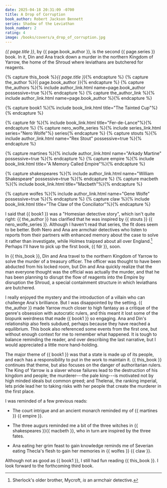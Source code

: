 ```yaml
---
date: 2025-04-18 20:31:09 -0700
title: A Drop of Corruption
book_author: Robert Jackson Bennett
series: Shadow of the Leviathan
book_number: 2
rating: 4
image: /books/covers/a_drop_of_corruption.jpg
---
```


<cite class="book-title">{{ page.title }}</cite>, by <span
class="author-name">{{ page.book_author }}</span>, is the second <span
class="book-series">{{ page.series }}</span> book. In it, Din and Ana track
down a murder in the northern Kingdom of Yarrow, the home of the Shroud where
leviathans are butchered for reagents.

{% capture this_book %}<cite class="book-title">{{ page.title }}</cite>{% endcapture %}
{% capture the_author %}<span class="author-name">{{ page.book_author }}</span>{% endcapture %}
{% capture the_authors %}{% include author_link.html name=page.book_author possessive=true %}{% endcapture %}
{% capture the_author_link %}{% include author_link.html name=page.book_author %}{% endcapture %}

{% capture book1 %}{% include book_link.html title="The Tainted Cup"%}{% endcapture %}

{% capture fdr %}{% include book_link.html title="Fer-de-Lance"%}{% endcapture %}
{% capture nero_wolfe_series %}{% include series_link.html series="Nero Wolfe"%} series{% endcapture %}
{% capture stouts %}{% include author_link.html name="Rex Stout" possessive=true %}{% endcapture %}

{% capture martines %}{% include author_link.html name="Arkady Martine" possessive=true %}{% endcapture %}
{% capture empire %}{% include book_link.html title="A Memory Called Empire"%}{% endcapture %}

{% capture shakespeares %}{% include author_link.html name="William Shakespeare" possessive=true %}{% endcapture %}
{% capture macbeth %}{% include book_link.html title="Macbeth"%}{% endcapture %}

{% capture wolfes %}{% include author_link.html name="Gene Wolfe" possessive=true %}{% endcapture %}
{% capture claw %}{% include book_link.html title="The Claw of the Conciliator"%}{% endcapture %}

I said that {{ book1 }} was a "Homesian detective story", which isn't quite
right: {{ the_author }} has clarified that he was inspired by {{ stouts }} {{
nero_wolfe_series }}. Although I haven't read that series, the fit does seem
to be better. Both Nero and Ana are armchair detectives who listen to reports
from their partners with enhanced memory about the case to solve it rather
than investigate, while Holmes traipsed about all over England.[^mycroft]
Perhaps I'll have to pick up the first book, {{ fdr }}, soon.

[^mycroft]: Sherlock's older brother, Mycroft, _is_ an armchair detective.

In {{ this_book }}, Din and Ana travel to the northern Kingdom of Yarrow to
solve the murder of a treasury officer. The officer was thought to have been
abducted from his locked room, but Din and Ana quickly realize that the man
everyone thought was the official was actually the murder, and that he has
been planning to disrupt the flow of reagents into the Empire by disruption
the Shroud, a special containment structure in which leviathans are butchered.

I really enjoyed the mystery and the introduction of a villain who can
challenge Ana's brilliance. But I was disappointed by the setting. {{
the_author }} made Yarrow much closer to high fantasy as a critique of the
genre's obsession with autocratic rulers, and this meant it lost some of the
biopunk weirdness that made {{ book1 }} so engaging. Ana and Din's
relationship also feels subdued, perhaps because they have reached a
equilibrium. This book also referenced some events from the first one, but
without enough context for me to remember what happened. It is tough to
balance reminding the reader, and over describing the last narrative, but I
would appreciated a little more hand-holding.

The major theme of {{ book1 }} was that a state is made up of its people, and
each has a responsibility to put in the work to maintain it. {{ this_book }}
continues that theme, but also focuses on the danger of authoritarian rulers.
The King of Yarrow is a slaver whose failures lead to the destruction of his
kingdom and people; the murderer---the pale king---is motivated not by
high minded ideals but common greed; and Thelenai, the ranking imperial, lets
pride lead her to taking risks with her people that create the murderer in the
first place.

I was reminded of a few previous reads:

- The court intrigue and an ancient monarch reminded my of {{ martines }} {{ empire
  }}.

- The three augurs reminded me a bit of the three witches in {{ shakespeares
  }}{{ macbeth }}, who in turn are inspired by the three fates.

- Ana eating her grim feast to gain knowledge reminds me of Severian eating
  Thecla's flesh to gain her memories in {{ wolfes }} {{ claw }}.

Although not as good as {{ book1 }}, I still had fun reading {{ this_book
  }}. I look forward to the forthcoming third book.
